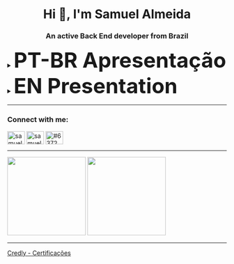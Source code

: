 <h1 align="center">Hi 👋, I'm Samuel Almeida</h1>  
<h3 align="center">An active Back End developer from Brazil</h3>  
<details>
    <summary><Font Size = "10"><strong>PT-BR Apresentação</strong></Font></summary>
  <ul>
  
- 🌱 Estou aprendendo mais sobre **microservices, REST, e construindo minha base** na **Universidade Paulista**  
  
- 👨‍💻 Todos os meus projetos estao disponiveis aqui -> [https://github.com/samucatezu?tab=repositories](https://github.com/samucatezu?tab=repositories)  
    
- 📫 Entre em contato -> **barbosasamuel24@gmail.com**  
    
    <details>
      <summary><Font Size = "10"><strong>Evolução</strong></Font></summary>
         <ul>
          <a href="https://profile.codersrank.io/user/samucatezu/">
            <img
              src="https://cr-skills-chart-widget.azurewebsites.net/api/api?username=samucatezu&width=820&show-other-skills=true"
            />
          </a>
        </ul>
    </details>
    
    </details>

<details>
    <summary><Font Size = "10"><strong>EN Presentation</strong></Font></summary>
  <ul>
  
- 🌱 I’m currently learning more about **microservices, REST and new skills** at **Universidade Paulista**  
  
- 👨‍💻 All of my projects are available at [https://github.com/samucatezu?tab=repositories](https://github.com/samucatezu?tab=repositories)  
    
- 📫  Reach me **barbosasamuel24@gmail.com**  
  
  <details>
      <summary><Font Size = "10"><strong>Evolution</strong></Font></summary>
         <ul>
          <a href="https://profile.codersrank.io/user/samucatezu/">
            <img
              src="https://cr-skills-chart-widget.azurewebsites.net/api/api?username=samucatezu&width=820&show-other-skills=true"
            />
          </a>
        </ul>
    </details>
  </details>
    

  
 - - -
<h3 align="left">Connect with me:</h3>  
<p align="left">  
<a href="https://linkedin.com/in/samuel-almeida-ads" target="blank"><img align="center" src="https://raw.githubusercontent.com/rahuldkjain/github-profile-readme-generator/master/src/images/icons/Social/linked-in-alt.svg" alt="samuel-almeida-ads" height="30" width="40" /></a>  
<a href="https://instagram.com/samuelalmeidaads" target="blank"><img align="center" src="https://raw.githubusercontent.com/rahuldkjain/github-profile-readme-generator/master/src/images/icons/Social/instagram.svg" alt="samuelalmeidaads" height="30" width="40" /></a>  
<a href="https://discord.gg/#6372" target="blank"><img align="center" src="https://raw.githubusercontent.com/rahuldkjain/github-profile-readme-generator/master/src/images/icons/Social/discord.svg" alt="#6372" height="30" width="40" /></a>  
</p>  
  
<div>
  
 - - -

<img height="180em" src="https://github-readme-stats.vercel.app/api?username=samucatezu&show_icons=true&theme=tokyonight&include_all_commits=true&count_private=true"> 

<img height="180em" src="https://github-readme-stats.vercel.app/api/top-langs/?username=samucatezu&layout=compact&langs_count=7&theme=tokyonight">
  
</div>
  
 - - -
  [Credly - Certificações](https://www.credly.com/users/samucatezu/badges)


